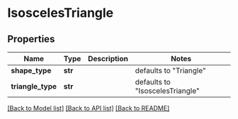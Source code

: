 # IsoscelesTriangle

## Properties
Name | Type | Description | Notes
------------ | ------------- | ------------- | -------------
**shape_type** | **str** |  | defaults to "Triangle"
**triangle_type** | **str** |  | defaults to "IsoscelesTriangle"

[[Back to Model list]](../README.md#documentation-for-models) [[Back to API list]](../README.md#documentation-for-api-endpoints) [[Back to README]](../README.md)


